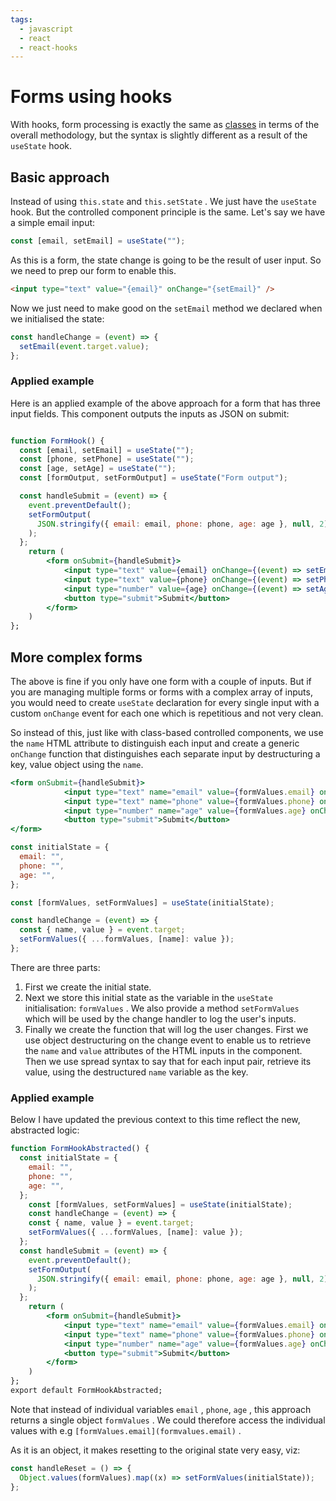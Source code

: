 ```yaml
---
tags:
  - javascript
  - react
  - react-hooks
---
```


# Forms using hooks

With hooks, form processing is exactly the same as
[classes](Forms.md) in terms of the overall
methodology, but the syntax is slightly different as a result of the `useState`
hook.

>

## Basic approach

Instead of using `this.state` and `this.setState` . We just have the `useState`
hook. But the controlled component principle is the same. Let's say we have a
simple email input:

```jsx
const [email, setEmail] = useState("");
```

As this is a form, the state change is going to be the result of user input. So
we need to prep our form to enable this.

```html
<input type="text" value="{email}" onChange="{setEmail}" />
```

Now we just need to make good on the `setEmail` method we declared when we
initialised the state:

```jsx
const handleChange = (event) => {
  setEmail(event.target.value);
};
```

### Applied example

Here is an applied example of the above approach for a form that has three input
fields. This component outputs the inputs as JSON on submit:

```jsx

function FormHook() {
  const [email, setEmail] = useState("");
  const [phone, setPhone] = useState("");
  const [age, setAge] = useState("");
  const [formOutput, setFormOutput] = useState("Form output");

  const handleSubmit = (event) => {
    event.preventDefault();
    setFormOutput(
      JSON.stringify({ email: email, phone: phone, age: age }, null, 2)
    );
  };
	return (
		<form onSubmit={handleSubmit}>
			<input type="text" value={email} onChange={(event) => setEmail(event.target.value)}>
			<input type="text" value={phone} onChange={(event) => setPhone(event.target.value)}>
			<input type="number" value={age} onChange={(event) => setAge(event.target.value)}>
			<button type="submit">Submit</button>
		</form>
	)
};
```

## More complex forms

The above is fine if you only have one form with a couple of inputs. But if you
are managing multiple forms or forms with a complex array of inputs, you would
need to create `useState` declaration for every single input with a custom
`onChange` event for each one which is repetitious and not very clean.

So instead of this, just like with class-based controlled components, we use the
`name` HTML attribute to distinguish each input and create a generic `onChange`
function that distinguishes each separate input by destructuring a key, value
object using the `name`.

```jsx
<form onSubmit={handleSubmit}>
			<input type="text" name="email" value={formValues.email} onChange={handleChange}>
			<input type="text" name="phone" value={formValues.phone} onChange={handleChange}>
			<input type="number" name="age" value={formValues.age} onChange={handleChange}>
			<button type="submit">Submit</button>
</form>
```

```jsx
const initialState = {
  email: "",
  phone: "",
  age: "",
};

const [formValues, setFormValues] = useState(initialState);

const handleChange = (event) => {
  const { name, value } = event.target;
  setFormValues({ ...formValues, [name]: value });
};
```

There are three parts:

1. First we create the initial state.
2. Next we store this initial state as the variable in the `useState`
   initialisation: `formValues` . We also provide a method `setFormValues` which
   will be used by the change handler to log the user's inputs.
3. Finally we create the function that will log the user changes. First we use
   object destructuring on the change event to enable us to retrieve the `name`
   and `value` attributes of the HTML inputs in the component. Then we use
   spread syntax to say that for each input pair, retrieve its value, using the
   destructured `name` variable as the key.

### Applied example

Below I have updated the previous context to this time reflect the new,
abstracted logic:

```jsx
function FormHookAbstracted() {
  const initialState = {
    email: "",
    phone: "",
    age: "",
  };
	const [formValues, setFormValues] = useState(initialState);
	const handleChange = (event) => {
    const { name, value } = event.target;
    setFormValues({ ...formValues, [name]: value });
  };
  const handleSubmit = (event) => {
    event.preventDefault();
    setFormOutput(
      JSON.stringify({ email: email, phone: phone, age: age }, null, 2)
    );
  };
	return (
		<form onSubmit={handleSubmit}>
			<input type="text" name="email" value={formValues.email} onChange={handleChange}>
			<input type="text" name="phone" value={formValues.phone} onChange={handleChange}>
			<input type="number" name="age" value={formValues.age} onChange={handleChange}>
			<button type="submit">Submit</button>
		</form>
	)
};
export default FormHookAbstracted;
```

Note that instead of individual variables `email` , `phone`, `age` , this
approach returns a single object `formValues` . We could therefore access the
individual values with e.g `[formValues.email](formvalues.email)` .

As it is an object, it makes resetting to the original state very easy, viz:

```jsx
const handleReset = () => {
  Object.values(formValues).map((x) => setFormValues(initialState));
};
```
